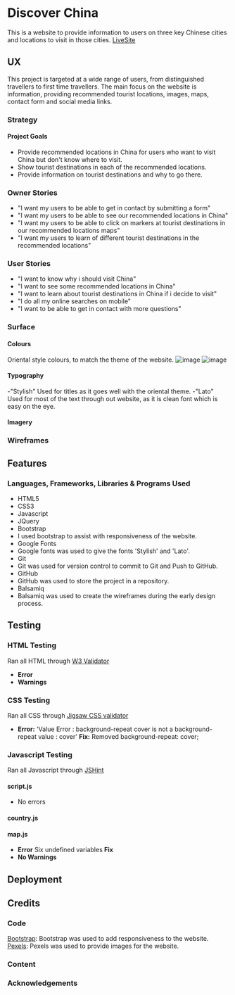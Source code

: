 # Discover China

This is a website to provide information to users on three key Chinese cities and locations to visit in those cities. 
[LiveSite](https://jacktubby.github.io/MS2/)

## UX 
This project is targeted at a wide range of users, from distinguished travellers to first time travellers. The main focus on the website is information, providing recommended tourist locations, images, maps, contact form and social media links.

### Strategy

#### Project Goals
* Provide recommended locations in China for users who want to visit China but don't know where to visit.
* Show tourist destinations in each of the recommended locations.
* Provide information on tourist destinations and why to go there.

### Owner Stories
* "I want my users to be able to get in contact by submitting a form"
* "I want my users to be able to see our recommended locations in China"
* "I want my users to be able to click on markers at tourist destinations in our recommended locations maps"
* "I want my users to learn of different tourist destinations in the recommended locations"

### User Stories
* "I want to know why i should visit China"
* "I want to see some recommended locations in China"
* "I want to learn about tourist destinations in China if i decide to visit"
* "I do all my online searches on mobile"
* "I want to be able to get in contact with more questions"

### Surface

#### Colours
 Oriental style colours, to match the theme of the website.
 ![image](assets/images/#a61f0b.PNG)
 ![image](assets/images/#f25b43.PNG)
#### Typography
-"Stylish" Used for titles as it goes well with the oriental theme.
-"Lato" Used for most of the text through out website, as it is clean font which is easy on the eye.
#### Imagery

### Wireframes

## Features 

### Languages, Frameworks, Libraries & Programs Used 
- HTML5
- CSS3
- Javascript
- JQuery
- Bootstrap
 - I used bootstrap to assist with responsiveness of the website.
- Google Fonts
 - Google fonts was used to give the fonts 'Stylish' and 'Lato'.
- Git
 - Git was used for version control to commit to Git and Push to GitHub.
- GitHub
 - GitHub was used to store the project in a repository.
- Balsamiq
 - Balsamiq was used to create the wireframes during the early design process.

 ## Testing
### HTML Testing
Ran all HTML through [W3 Validator](https://validator.w3.org)
- **Error**
- **Warnings**
### CSS Testing 
Ran all CSS through [Jigsaw CSS validator](https://jigsaw.w3.org/css-validator/)
- **Error:** 'Value Error : background-repeat cover is not a background-repeat value : cover' **Fix:** Removed background-repeat: cover;
### Javascript Testing
Ran all Javascript through [JSHint](https://jshint.com)
#### script.js
- No errors
#### country.js
#### map.js
- **Error** Six undefined variables **Fix**
- **No Warnings**

 ## Deployment

 ## Credits

 ### Code
 [Bootstrap](https://getbootstrap.com/docs/4.4/getting-started/introduction/): Bootstrap was used to add responsiveness to the website.
 [Pexels](https://www.pexels.com/): Pexels was used to provide images for the website.
 ### Content

 ### Acknowledgements